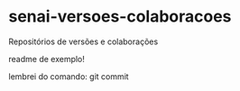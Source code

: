 # senai-versoes-colaboracoes
Repositórios de versões e colaborações

readme de exemplo!

lembrei do comando: git commit
